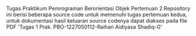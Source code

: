 Tugas Praktikum Pemrograman Berorientasi Objek Pertemuan 2
Repository ini berisi beberapa source code untuk memenuhi tugas pertemuan kedua, untuk dokumentasi hasil keluaran source codenya dapat diakses pada file PDF 'Tugas 1 Prak. PBO-1227050112-Raihan Aidiyasa Shadiq-G'
